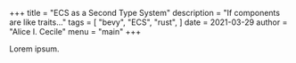 +++
title = "ECS as a Second Type System"
description = "If components are like traits..."
tags = [
    "bevy",
    "ECS",
    "rust",
]
date = 2021-03-29
author = "Alice I. Cecile"
menu = "main"
+++

Lorem ipsum.